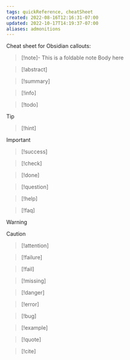 ```yaml
---
tags: quickReference, cheatSheet
created: 2022-08-16T12:16:31-07:00
updated: 2022-10-17T14:19:37-07:00
aliases: admonitions
---
```

Cheat sheet for Obsidian callouts:

> [!note]- This is a foldable note
> Body here

> [!abstract]

> [!summary]

> [!info]

> [!todo]

> [!tip]

> [!hint]

> [!important]

> [!success]

> [!check]

> [!done]

> [!question]

> [!help]

> [!faq]

> [!warning]

> [!caution]

> [!attention]

> [!failure]

> [!fail]

> [!missing]

> [!danger]

> [!error]

> [!bug]

> [!example]

> [!quote]

> [!cite]
